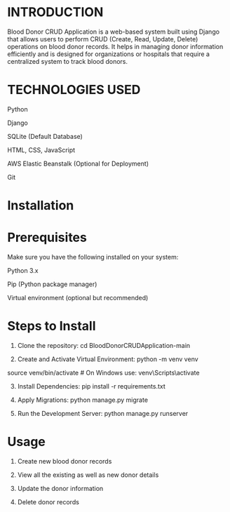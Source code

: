 # INTRODUCTION


Blood Donor CRUD Application is a web-based system built using Django that allows users to perform CRUD (Create, Read, Update, Delete) operations on blood donor records. 
It helps in managing donor information efficiently and is designed for organizations or hospitals that require a centralized system to track blood donors.

# TECHNOLOGIES USED

Python

Django

SQLite (Default Database)

HTML, CSS, JavaScript

AWS Elastic Beanstalk (Optional for Deployment)

Git

# Installation

# Prerequisites

Make sure you have the following installed on your system:

Python 3.x

Pip (Python package manager)

Virtual environment (optional but recommended)

# Steps to Install

1. Clone the repository: cd BloodDonorCRUDApplication-main

2. Create and Activate Virtual Environment:  python -m venv venv

source venv/bin/activate  # On Windows use: venv\Scripts\activate

3. Install Dependencies: pip install -r requirements.txt

4. Apply Migrations: python manage.py migrate

5. Run the Development Server: python manage.py runserver 

# Usage

1. Create new blood donor records

2. View all the existing as well as new donor details

3. Update the donor information

4. Delete donor records
